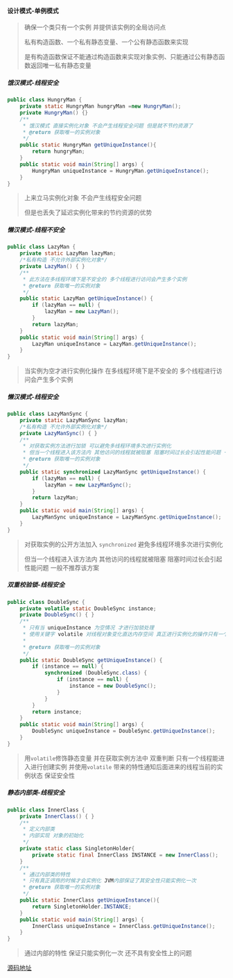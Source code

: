 #### 设计模式-单例模式

> 确保一个类只有一个实例 并提供该实例的全局访问点
>
> 私有构造函数、一个私有静态变量、一个公有静态函数来实现
>
> 是有构造函数保证不能通过构造函数来实现对象实例、只能通过公有静态函数返回唯一私有静态变量

##### 饿汉模式-线程安全

```java
public class HungryMan {
    private static HungryMan hungryMan =new HungryMan();
    private HungryMan() {}
    /**
     * 饿汉模式 直接实例化对象 不会产生线程安全问题 但是就不节约资源了
     * @return 获取唯一的实例对象
     */
    public static HungryMan getUniqueInstance(){
        return hungryMan;
    }
    public static void main(String[] args) {
        HungryMan uniqueInstance = HungryMan.getUniqueInstance();
    }
}
```

> 上来立马实例化对象 不会产生线程安全问题
>
> 但是也丢失了延迟实例化带来的节约资源的优势

##### 懒汉模式-线程不安全

```java
public class LazyMan {
    private static LazyMan lazyMan;
    /*私有构造 不允许外部实例化对象*/
    private LazyMan() { }
    /**
     * 此方法在多线程环境下是不安全的 多个线程进行访问会产生多个实例
     * @return 获取唯一的实例对象
     */
    public static LazyMan getUniqueInstance() {
        if (lazyMan == null) {
            lazyMan = new LazyMan();
        }
        return lazyMan;
    }
    public static void main(String[] args) {
        LazyMan uniqueInstance = LazyMan.getUniqueInstance();
    }
}
```

> 当实例为空才进行实例化操作 在多线程环境下是不安全的 多个线程进行访问会产生多个实例

##### 懒汉模式-线程安全

```java
public class LazyManSync {
    private static LazyManSync lazyMan;
    /*私有构造 不允许外部实例化对象*/
    private LazyManSync() { }
    /** 
     * 对获取实例方法进行加锁 可以避免多线程环境多次进行实例化
     * 但当一个线程进入该方法内 其他访问的线程就被阻塞 阻塞时间过长会引起性能问题 一般不推荐该方案
     * @return 获取唯一的实例对象
     */
    public static synchronized LazyManSync getUniqueInstance() {
        if (lazyMan == null) {
            lazyMan = new LazyManSync();
        }
        return lazyMan;
    }
    public static void main(String[] args) {
        LazyManSync uniqueInstance = LazyManSync.getUniqueInstance();
    }
}
```

> 对获取实例的公开方法加入 `synchronized` 避免多线程环境多次进行实例化
>
> 但当一个线程进入该方法内 其他访问的线程就被阻塞 阻塞时间过长会引起性能问题 一般不推荐该方案

##### 双重校验锁-线程安全

```java
public class DoubleSync {
    private volatile static DoubleSync instance;
    private DoubleSync() { }
    /**
     * 只有当 uniqueInstance 为空情况 才进行加锁处理
     * 使用关键字 volatile 对线程对象变化直达内存空间 真正进行实例化的操作只有一个线程进入 保证安全性
     *
     * @return 获取唯一的实例对象
     */
    public static DoubleSync getUniqueInstance() {
        if (instance == null) {
            synchronized (DoubleSync.class) {
                if (instance == null) {
                    instance = new DoubleSync();
                }
            }
        }
        return instance;
    }
    public static void main(String[] args) {
        DoubleSync uniqueInstance = DoubleSync.getUniqueInstance();
    }
}
```

> 用`volatile`修饰静态变量 并在获取实例方法中 双重判断 只有一个线程能进入进行创建实例  并使用`volatile` 带来的特性通知后面进来的线程当前的实例状态 保证安全性

##### 静态内部类-线程安全

```java
public class InnerClass {
    private InnerClass() { }
    /**
     * 定义内部类
     * 内部实现 对象的初始化
     */
    private static class SingletonHolder{
        private static final InnerClass INSTANCE = new InnerClass();
    }
    /**
     * 通过内部类的特性
     * 只有真正调用的时候才会实例化 JVM内部保证了其安全性只能实例化一次
     * @return 获取唯一的实例对象
     */
    public static InnerClass getUniqueInstance(){
        return SingletonHolder.INSTANCE;
    }
    public static void main(String[] args) {
        InnerClass uniqueInstance = InnerClass.getUniqueInstance();
    }
}
```

> 通过内部的特性 保证只能实例化一次 还不具有安全性上的问题

[源码地址](https://github.com/Toma3610/toma-example/tree/master/toma-learning/lab-02-design-patterns/lab-02-design-patterns-singleton)